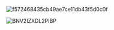 ![f572468435cb49ae7ce11db43f5d0c0f](https://github.com/LAUNDRYnDETERGENT/LAUNDRYnDETERGENT/assets/160136028/3a6f8d6c-87fa-49d1-a726-09ed0b021fbc)

![BNV2IZXDL2PIBP](https://github.com/LAUNDRYnDETERGENT/LAUNDRYnDETERGENT/assets/160136028/ac654c92-031f-4267-9a1c-53f75f74bdaa)
